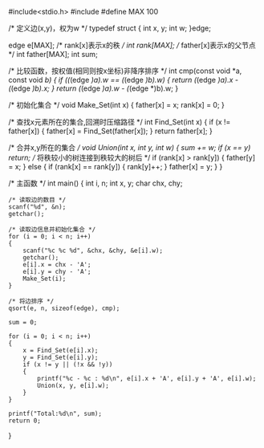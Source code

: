 #include<stdio.h>
#include<algorithm>
#define MAX 100
 
/* 定义边(x,y)，权为w */
typedef struct
{
	int x, y;
	int w;
}edge;
 
edge e[MAX];
/* rank[x]表示x的秩 */
int rank[MAX];
/* father[x]表示x的父节点 */
int father[MAX];
int sum;
 
/* 比较函数，按权值(相同则按x坐标)非降序排序 */
int cmp(const void *a, const void *b)
{
	if ((*(edge *)a).w == (*(edge *)b).w)
	{
		return (*(edge *)a).x - (*(edge *)b).x;
	}
	return (*(edge *)a).w - (*(edge *)b).w;
}
 
/* 初始化集合 */
void Make_Set(int x)
{
	father[x] = x;
	rank[x] = 0;
}
 
/* 查找x元素所在的集合,回溯时压缩路径 */
int Find_Set(int x)
{
	if (x != father[x])
	{
		father[x] = Find_Set(father[x]);
	}
	return father[x];
}
 
/* 合并x,y所在的集合 */
void Union(int x, int y, int w)
{
 	sum += w;
	if (x == y) return;
	/* 将秩较小的树连接到秩较大的树后 */
	if (rank[x] > rank[y])
	{
		father[y] = x;
	}
	else
	{
		if (rank[x] == rank[y])
		{
			rank[y]++;
		}
		father[x] = y;
	}
}
 
/* 主函数 */
int main()
{
	int i, n;
	int x, y;
	char chx, chy;
 
	/* 读取边的数目 */
	scanf("%d", &n);
	getchar();
 
	/* 读取边信息并初始化集合 */
	for (i = 0; i < n; i++)
	{
		scanf("%c %c %d", &chx, &chy, &e[i].w);
		getchar();
		e[i].x = chx - 'A';
		e[i].y = chy - 'A';
		Make_Set(i);
	}
 
	/* 将边排序 */
	qsort(e, n, sizeof(edge), cmp);
 
	sum = 0;
 
	for (i = 0; i < n; i++)
	{
		x = Find_Set(e[i].x);
		y = Find_Set(e[i].y);
		if (x != y || (!x && !y))
		{
			printf("%c - %c : %d\n", e[i].x + 'A', e[i].y + 'A', e[i].w);
			Union(x, y, e[i].w);
		}
	}
 
	printf("Total:%d\n", sum);
	return 0;	
}
